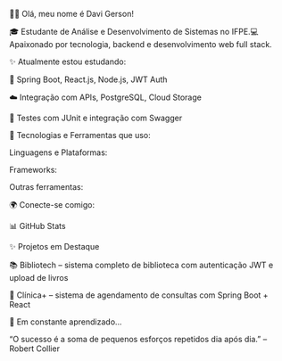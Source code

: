 👍🏾 Olá, meu nome é Davi Gerson!

🎓 Estudante de Análise e Desenvolvimento de Sistemas no IFPE.💻 Apaixonado por tecnologia, backend e desenvolvimento web full stack.

✨ Atualmente estou estudando:

🧠 Spring Boot, React.js, Node.js, JWT Auth

☁️ Integração com APIs, PostgreSQL, Cloud Storage

🧪 Testes com JUnit e integração com Swagger

💼 Tecnologias e Ferramentas que uso:

Linguagens e Plataformas:

Frameworks:

Outras ferramentas:

🌍 Conecte-se comigo:





📊 GitHub Stats




✨ Projetos em Destaque

📚 Bibliotech – sistema completo de biblioteca com autenticação JWT e upload de livros

🚷 Clínica+ – sistema de agendamento de consultas com Spring Boot + React

🧠 Em constante aprendizado...

“O sucesso é a soma de pequenos esforços repetidos dia após dia.” – Robert Collier
